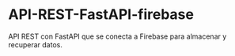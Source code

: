 # API-REST-FastAPI-firebase
API REST con FastAPI que se conecta a Firebase para almacenar y recuperar datos.

